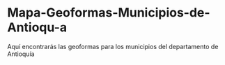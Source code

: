 # Mapa-Geoformas-Municipios-de-Antioqu-a
Aquí encontrarás las geoformas para los municipios del departamento de Antioquía
